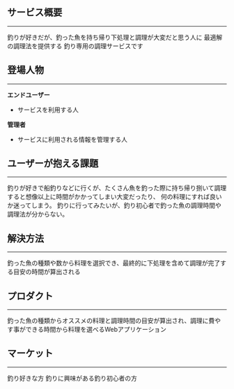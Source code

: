 ## サービス概要
___
釣りが好きだが、釣った魚を持ち帰り下処理と調理が大変だと思う人に
最適解の調理法を提供する
釣り専用の調理サービスです


## 登場人物
___
__エンドユーザー__
  - サービスを利用する人

__管理者__
  - サービスに利用される情報を管理する人


## ユーザーが抱える課題
___
釣りが好きで船釣りなどに行くが、たくさん魚を釣った際に持ち帰り捌いて調理すると想像以上に時間がかかってしまい大変だったり、
何の料理にすれば良いか迷ってしまう。
釣りに行ってみたいが、釣り初心者で釣った魚の調理時間や調理法が分からない。


## 解決方法
___
釣った魚の種類や数から料理を選択でき、最終的に下処理を含めて調理が完了する目安の時間が算出される


## プロダクト
___
釣った魚の種類からオススメの料理と調理時間の目安が算出され、調理に費やす事ができる時間から料理を選べるWebアプリケーション


## マーケット
___
釣り好きな方
釣りに興味がある釣り初心者の方